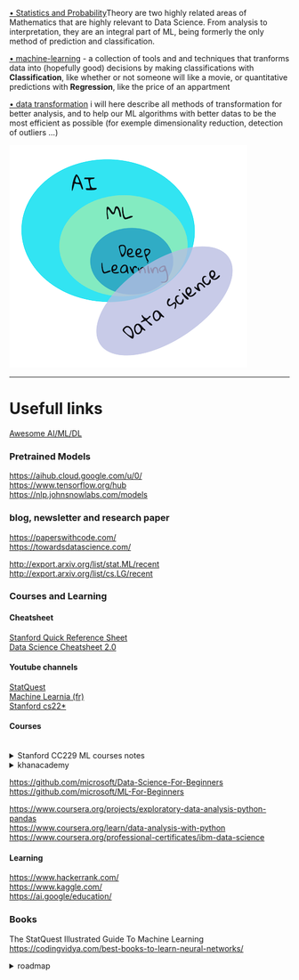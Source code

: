 [• Statistics and Probability](data-science/statistic.md)Theory are two highly related areas of Mathematics that are highly relevant to Data Science. From analysis to interpretation, they are an integral part of ML, being formerly the only method of prediction and classification.

[• machine-learning](data-science/machine-learning.md) - a collection of tools and and techniques that tranforms data into (hopefully good) decisions by making classifications with **Classification**, like whether or not someone will like a movie, or quantitative predictions with **Regression**, like the price of an appartment 

[• data transformation](data-science/data-analysis.md) i will here describe all methods of transformation for better analysis, and to help our ML algorithms with better datas to be the most efficient as possible (for exemple dimensionality reduction, detection of outliers ...)




![](Pasted%20image%2020220825100237.png)

---




# Usefull links
[Awesome AI/ML/DL](https://github.com/neomatrix369/awesome-ai-ml-dl/blob/master/details/visualisation.md#visualisation)
### Pretrained Models
https://aihub.cloud.google.com/u/0/  
https://www.tensorflow.org/hub  
https://nlp.johnsnowlabs.com/models  

### blog, newsletter and research paper
https://paperswithcode.com/  
https://towardsdatascience.com/  

http://export.arxiv.org/list/stat.ML/recent   
http://export.arxiv.org/list/cs.LG/recent

### Courses and Learning
#### Cheatsheet
[Stanford Quick Reference Sheet](https://www.linkedin.com/posts/asif-bhat_quick-reference-sheet-ml-dl-ai-activity-6640966422036078592-BB4l/)  
[Data Science Cheatsheet 2.0](https://github.com/aaronwangy/Data-Science-Cheatsheet)
#### Youtube channels
[StatQuest](https://www.youtube.com/c/joshstarmer)  
[Machine Learnia (fr)](https://www.youtube.com/c/MachineLearnia)  
[Stanford cs22*](https://www.youtube.com/results?search_query=stanford+university+cs22)
#### Courses
  <br/>
<details>
<summary> Stanford CC229 ML courses notes</summary>

-   [notes1.pdf](http://cs229.stanford.edu/summer2019/cs229-notes1.pdf)
-   [notes2.pdf](http://cs229.stanford.edu/summer2019/cs229-notes2.pdf)
-   [notes3.pdf](http://cs229.stanford.edu/summer2019/cs229-notes3.pdf)
-   [notes4.pdf](http://cs229.stanford.edu/summer2019/cs229-notes4.pdf)
-   [notes5.pdf](http://cs229.stanford.edu/summer2019/cs229-notes5.pdf)
</details>
<details>
<summary> khanacademy </summary>

- https://www.khanacademy.org/math  
- https://www.khanacademy.org/math/algebra-basics  
- https://www.khanacademy.org/math/linear-algebra  
- https://www.khanacademy.org/math/statistics-probability  
- https://www.khanacademy.org/math/calculus-1

</details>

https://github.com/microsoft/Data-Science-For-Beginners  
https://github.com/microsoft/ML-For-Beginners

https://www.coursera.org/projects/exploratory-data-analysis-python-pandas     
https://www.coursera.org/learn/data-analysis-with-python     
https://www.coursera.org/professional-certificates/ibm-data-science      

#### Learning
https://www.hackerrank.com/   
https://www.kaggle.com/  
https://ai.google/education/  

### Books
The StatQuest Illustrated Guide To Machine Learning  
https://codingvidya.com/best-books-to-learn-neural-networks/


<details>
<summary> roadmap </summary>

**_Step 1:_** Learn a programming language

[Datacamp’s Introduction to Python for Data Science](https://www.datacamp.com/courses/intro-to-python-for-data-science)

**_Step 2:_** Learn exploratory data analysis

[Data Analysis with Python](https://www.coursera.org/learn/data-analysis-with-python)

**_Step 3:_** Complete a data science course

[IBM Data Science](https://www.coursera.org/professional-certificates/ibm-data-science)

**_Step 4:_** Learn more about algorithms

[Machine Learning](https://www.coursera.org/learn/machine-learning#syllabus)

**_Step 5:_** Practice more using Kaggle

[How To Get Started and Make Best Use of Kaggle](https://towardsdatascience.com/how-to-get-started-and-make-best-use-of-kaggle-41feb8bba2d6)

**_Step 6:_** Become job-ready

[No Experience? Here is How To Get Your First Data Science Job](https://towardsdatascience.com/no-experience-here-is-how-to-get-your-first-data-science-job-6c959bcfaf06)

[How to Build an Impressive Data Science Resume](https://towardsdatascience.com/how-to-build-an-impressive-data-science-resume-7a9c71f761c5)

**_Step 7:_** Learn to solve problems

[ How to use First Principle Thinking to solve Data Science Problems?](https://towardsdatascience.com/how-to-use-first-principle-thinking-to-solve-data-science-problems-db94bc5af21)

**_Step 8:_** Being up-to-date
</details>